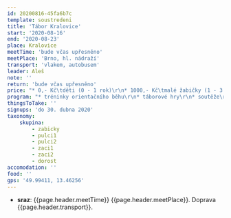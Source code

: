 ```yaml
---
id: 20200816-45fa6b7c
template: soustredeni
title: 'Tábor Kralovice'
start: '2020-08-16'
end: '2020-08-23'
place: Kralovice
meetTime: 'bude včas upřesněno'
meetPlace: 'Brno, hl. nádraží'
transport: 'vlakem, autobusem'
leader: Aleš
note: ''
return: 'bude včas upřesněno'
price: "* 0,- Kč\tděti (0 - 1 rok)\r\n* 1000,- Kč\tmalé žabičky (1 - 3 let)\r\n* 3000,- Kč\tžabičky (4 - 6 let)\r\n* 3300,- Kč\tpulci (6 - 10 let)\r\n* 3600,- Kč\tžáci (10 - 14 let)\r\n* 3800,- Kč\tdorostenci (15 - 18 let)\r\n* 6500,- Kč\tsourozenci (2 sourozenci 4 - 14 let)\r\n* 4000,- Kč\tdospělý člen rodiny\r\n* vedoucí\t\tdle individuální domluvy"
program: "* tréninky orientačního běhu\r\n* táborové hry\r\n* soutěže\r\n* koupání\r\n* výlet"
thingsToTake: ''
signups: 'do 30. dubna 2020'
taxonomy:
    skupina:
        - zabicky
        - pulci1
        - pulci2
        - zaci1
        - zaci2
        - dorost
accomodation: ''
food: ''
gps: '49.99411, 13.46256'
---
```

* **sraz**: {{page.header.meetTime}} {{page.header.meetPlace}}. Doprava {{page.header.transport}}.
